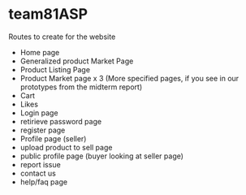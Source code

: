 # team81ASP

Routes to create for the website
- Home page
- Generalized product Market Page
- Product Listing Page
- Product Market page x 3 (More specified pages, if you see in our prototypes from the midterm report)
- Cart
- Likes
- Login page
- retirieve password page
- register page
- Profile page (seller)
- upload product to sell page
- public profile page (buyer looking at seller page)
- report issue
- contact us
- help/faq page

  
